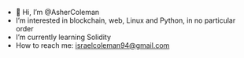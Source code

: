 - 👋 Hi, I’m @AsherColeman
- I’m interested in blockchain, web, Linux and Python, in no particular order
- I’m currently learning Solidity
- How to reach me: israelcoleman94@gmail.com

<!---
AsherColeman/AsherColeman is a ✨ special ✨ repository because its `README.md` (this file) appears on your GitHub profile.
You can click the Preview link to take a look at your changes.
--->
